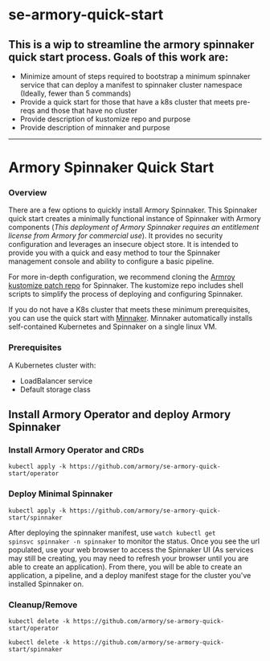 # se-armory-quick-start

## This is a wip to streamline the armory spinnaker quick start process. Goals of this work are:
* Minimize amount of steps required to bootstrap a minimum spinnaker service that can deploy a manifest to spinnaker cluster namespace (Ideally, fewer than 5 commands)
* Provide a quick start for those that have a k8s cluster that meets pre-reqs and those that have no cluster
* Provide description of kustomize repo and purpose
* Provide description of minnaker and purpose

------------------
# Armory Spinnaker Quick Start

### Overview

There are a few options to quickly install Armory Spinnaker. This Spinnaker quick start creates a minimally functional instance of Spinnaker with Armory components (_This deployment of Armory Spinnaker requires an entitlement license from Armory for commercial use_). It provides no security configuration and leverages an insecure object store. It is intended to provide you with a quick and easy method to tour the Spinnaker management console and ability to configure a basic pipeline.

For more in-depth configuration, we recommend cloning the [Armroy kustomize patch repo](https://github.com/armory/spinnaker-kustomize-patches) for Spinnaker. The kustomize repo includes shell scripts to simplify the process of deploying and configuring Spinnaker. 

If you do not have a K8s cluster that meets these minimum prerequisites, you can use the quick start with [Minnaker](https://github.com/armory/minnaker). Minnaker  automatically installs self-contained Kubernetes and Spinnaker on a single linux VM.

### Prerequisites

A Kubernetes cluster with:
* LoadBalancer service
* Default storage class

## Install Armory Operator and deploy Armory Spinnaker

### Install Armory Operator and CRDs

```kubectl apply -k https://github.com/armory/se-armory-quick-start/operator```

### Deploy Minimal Spinnaker

```kubectl apply -k https://github.com/armory/se-armory-quick-start/spinnaker```

After deploying the spinnaker manifest, use <code>watch kubectl get spinsvc spinnaker -n spinnaker</code> to monitor the status. Once you see the url populated, use your web browser to access the Spinnaker UI (As services may still be creating, you may need to refresh your browser until you are able to create an application). From there, you will be able to create an application, a pipeline, and a deploy manifest stage for the cluster you've installed Spinnaker on.

### Cleanup/Remove

```kubectl delete -k https://github.com/armory/se-armory-quick-start/operator```

```kubectl delete -k https://github.com/armory/se-armory-quick-start/spinnaker```

